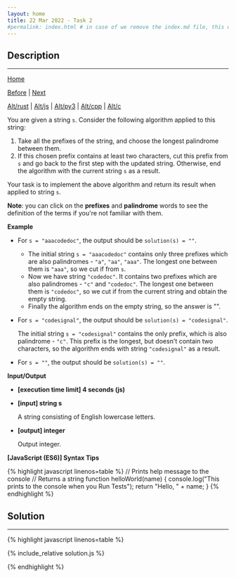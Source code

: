 ```yaml
---
layout: home
title: 22 Mar 2022 - Task 2
#permalink: index.html # in case of we remove the index.md file, this doc will be the index page
---
```


<div class="row">
<div class="columnStmt" markdown="1">

## Description
------

[Home](../README.md)

[Before](..) | [Next](..)

[Alt/rust](./Alt_rust/README.md) | [Alt/js](./Alt_js/README.html) | [Alt/py3](./Alt_py3/README.md) | [Alt/cpp](./Alt_cpp/README.md) | [Alt/c](./Alt_c/README.md)


You are given a string `s`. Consider the following algorithm applied to this string:

1.  Take all the prefixes of the string, and choose the longest palindrome between them.
2.  If this chosen prefix contains at least two characters, cut this prefix from `s` and go back to the first step with the updated string. Otherwise, end the algorithm with the current string `s` as a result.

Your task is to implement the above algorithm and return its result when applied to string `s`.

**Note**: you can click on the **prefixes** and **palindrome** words to see the definition of the terms if you're not familiar with them.

**Example**

-   For `s = "aaacodedoc"`, the output should be `solution(s) = ""`.

    -   The initial string `s = "aaacodedoc"` contains only three prefixes which are also palindromes - `"a"`, `"aa"`, `"aaa"`. The longest one between them is `"aaa"`, so we cut if from `s`.
    -   Now we have string `"codedoc"`. It contains two prefixes which are also palindromes - `"c"` and `"codedoc"`. The longest one between them is `"codedoc"`, so we cut if from the current string and obtain the empty string.
    -   Finally the algorithm ends on the empty string, so the answer is "".

-   For `s = "codesignal"`, the output should be `solution(s) = "codesignal"`.

    The initial string `s = "codesignal"` contains the only prefix, which is also palindrome - `"c"`. This prefix is the longest, but doesn't contain two characters, so the algorithm ends with string `"codesignal"` as a result.

-   For `s = ""`, the output should be `solution(s) = ""`.

**Input/Output**

* **[execution time limit] 4 seconds (js)**

* **[input] string s**

    A string consisting of English lowercase letters.

* **[output] integer**

    Output integer.

**[JavaScript (ES6)] Syntax Tips**

{% highlight javascript linenos=table %}
// Prints help message to the console
// Returns a string
function helloWorld(name) {
    console.log("This prints to the console when you Run Tests");
    return "Hello, " + name;
}
{% endhighlight %}

</div>
<div class="columnSol" markdown="1">

## Solution
------

{% highlight javascript linenos=table %}

{% include_relative solution.js %}

{% endhighlight %}

</div>
</div>